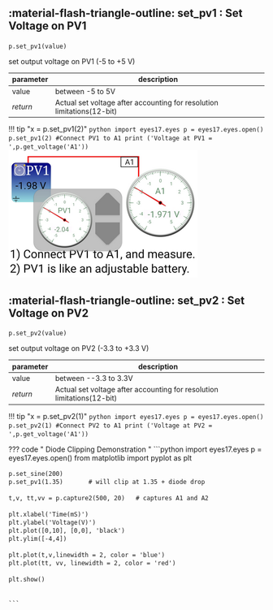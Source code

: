 
## :material-flash-triangle-outline: set_pv1 : Set Voltage on PV1 
`p.set_pv1(value)`

set output voltage on PV1 (-5 to +5 V)

| parameter | description                                                            |
|-----------|------------------------------------------------------------------------|
| value     | between -5 to 5V                                                       |
| _return_  | Actual set voltage after accounting for resolution limitations(12-bit) |

!!! tip "x = p.set_pv1(2)"
	```python
	import eyes17.eyes
	p = eyes17.eyes.open()
	p.set_pv1(2)
	#Connect PV1 to A1
	print ('Voltage at PV1 = ',p.get_voltage('A1'))
	```
	![](../images/pv1_a1.png)


## :material-flash-triangle-outline: set_pv2 : Set Voltage on PV2 
`p.set_pv2(value)`

set output voltage on PV2 (-3.3 to +3.3 V)

| parameter | description                                                            |
|-----------|------------------------------------------------------------------------|
| value     | between --3.3 to 3.3V                                                  |
| _return_  | Actual set voltage after accounting for resolution limitations(12-bit) |

!!! tip "x = p.set_pv2(1)"
	```python
	import eyes17.eyes
	p = eyes17.eyes.open()
	p.set_pv2(1)
	#Connect PV2 to A1
	print ('Voltage at PV2 = ',p.get_voltage('A1'))
	```


??? code " Diode Clipping Demonstration "
	```python
	import eyes17.eyes
	p = eyes17.eyes.open()
	from matplotlib import pyplot as plt
	
	p.set_sine(200)
	p.set_pv1(1.35)       # will clip at 1.35 + diode drop
	
	t,v, tt,vv = p.capture2(500, 20)   # captures A1 and A2
	
	plt.xlabel('Time(mS)')
	plt.ylabel('Voltage(V)')
	plt.plot([0,10], [0,0], 'black')
	plt.ylim([-4,4])
	
	plt.plot(t,v,linewidth = 2, color = 'blue')
	plt.plot(tt, vv, linewidth = 2, color = 'red')
	
	plt.show()


	```